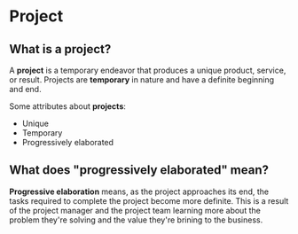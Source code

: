 # Project

## What is a project?

A **project** is a temporary endeavor that produces a unique product, service,
or result. Projects are **temporary** in nature and have a definite beginning
and end.

Some attributes about **projects**:

* Unique
* Temporary
* Progressively elaborated

## What does "progressively elaborated" mean?

**Progressive elaboration** means, as the project approaches its end, the tasks
required to complete the project become more definite. This is a result of the
project manager and the project team learning more about the problem they're
solving and the value they're brining to the business.